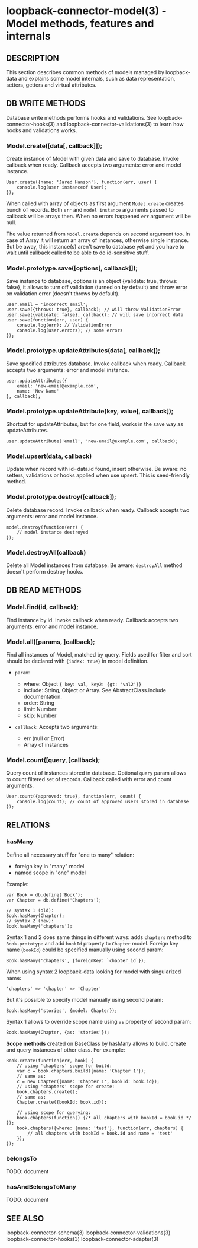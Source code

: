 loopback-connector-model(3) - Model methods, features and internals
===================

## DESCRIPTION

This section describes common methods of models managed by loopback-data and
explains some model internals, such as data representation, setters, getters and
virtual attributes.

## DB WRITE METHODS

Database write methods performs hooks and validations. See loopback-connector-hooks(3)
and loopback-connector-validations(3) to learn how hooks and validations works.

### Model.create([data[, callback]]);

Create instance of Model with given data and save to database.
Invoke callback when ready. Callback accepts two arguments: error and model
instance.

    User.create({name: 'Jared Hanson'}, function(err, user) {
        console.log(user instanceof User);
    });

When called with array of objects as first argument `Model.create` creates bunch
of records. Both `err` and `model instance` arguments passed to callback will be
arrays then. When no errors happened `err` argument will be null.

The value returned from `Model.create` depends on second argument too. In case
of Array it will return an array of instances, otherwise single instance. But be
away, this instance(s) aren't save to database yet and you have to wait until
callback called to be able to do id-sensitive stuff.

### Model.prototype.save([options[, callback]]);

Save instance to database, options is an object {validate: true, throws: false},
it allows to turn off validation (turned on by default) and throw error on
validation error (doesn't throws by default).

    user.email = 'incorrect email';
    user.save({throws: true}, callback); // will throw ValidationError
    user.save({validate: false}, callback); // will save incorrect data
    user.save(function(err, user) {
        console.log(err); // ValidationError
        console.log(user.errors); // some errors
    });

### Model.prototype.updateAttributes(data[, callback]);

Save specified attributes database.
Invoke callback when ready. Callback accepts two arguments: error and model
instance.

    user.updateAttributes({
        email: 'new-email@example.com',
        name: 'New Name'
    }, callback);

### Model.prototype.updateAttribute(key, value[, callback]);

Shortcut for updateAttributes, but for one field, works in the save way as
updateAttributes.

    user.updateAttribute('email', 'new-email@example.com', callback);

### Model.upsert(data, callback)

Update when record with id=data.id found, insert otherwise. Be aware: no
setters, validations or hooks applied when use upsert. This is seed-friendly
method.

### Model.prototype.destroy([callback]);

Delete database record.
Invoke callback when ready. Callback accepts two arguments: error and model
instance.

    model.destroy(function(err) {
        // model instance destroyed
    });

### Model.destroyAll(callback)

Delete all Model instances from database. Be aware: `destroyAll` method doesn't
perform destroy hooks.

## DB READ METHODS

### Model.find(id, callback);

Find instance by id.
Invoke callback when ready. Callback accepts two arguments: error and model
instance.

### Model.all([params, ]callback);

Find all instances of Model, matched by query. Fields used for filter and sort
should be declared with `{index: true}` in model definition.

* `param`:
  * where: Object `{ key: val, key2: {gt: 'val2'}}`
  * include: String, Object or Array. See AbstractClass.include documentation.
  * order: String
  * limit: Number
  * skip: Number

* `callback`:
 Accepts two arguments:
  * err (null or Error)
  * Array of instances

### Model.count([query, ]callback);

Query count of instances stored in database. Optional `query` param allows to
count filtered set of records. Callback called with error and count arguments.

    User.count({approved: true}, function(err, count) {
        console.log(count); // count of approved users stored in database
    });

## RELATIONS

### hasMany

Define all necessary stuff for "one to many" relation:

* foreign key in "many" model
* named scope in "one" model

Example:

    var Book = db.define('Book');
    var Chapter = db.define('Chapters');

    // syntax 1 (old):
    Book.hasMany(Chapter);
    // syntax 2 (new):
    Book.hasMany('chapters');

Syntax 1 and 2 does same things in different ways: adds `chapters` method to
`Book.prototype` and add `bookId` property to `Chapter` model. Foreign key name
(`bookId`) could be specified manually using second param:

    Book.hasMany('chapters', {foreignKey: `chapter_id`});

When using syntax 2 loopback-data looking for model with singularized name:

    'chapters' => 'chapter' => 'Chapter'

But it's possible to specify model manually using second param:

    Book.hasMany('stories', {model: Chapter});

Syntax 1 allows to override scope name using `as` property of second param:

    Book.hasMany(Chapter, {as: 'stories'});

**Scope methods** created on BaseClass by hasMany allows to build, create and
query instances of other class. For example:

    Book.create(function(err, book) {
        // using 'chapters' scope for build:
        var c = book.chapters.build({name: 'Chapter 1'});
        // same as:
        c = new Chapter({name: 'Chapter 1', bookId: book.id});
        // using 'chapters' scope for create:
        book.chapters.create();
        // same as:
        Chapter.create({bookId: book.id});

        // using scope for querying:
        book.chapters(function() {/* all chapters with bookId = book.id */ });
        book.chapters({where: {name: 'test'}, function(err, chapters) {
            // all chapters with bookId = book.id and name = 'test'
        });
    });

### belongsTo

TODO: document

### hasAndBelongsToMany

TODO: document

## SEE ALSO

loopback-connector-schema(3)
loopback-connector-validations(3)
loopback-connector-hooks(3)
loopback-connector-adapter(3)
